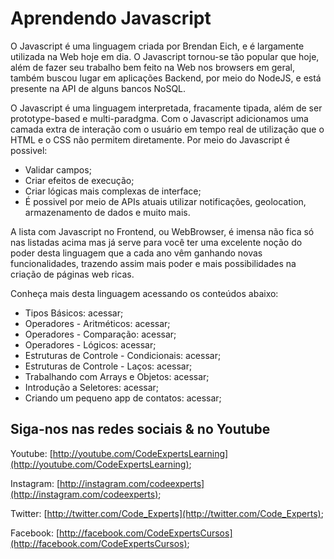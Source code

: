 # Aprendendo Javascript

O Javascript é uma linguagem criada por Brendan Eich, e é largamente utilizada na Web hoje em dia. O Javascript tornou-se tão popular que hoje, além de fazer seu trabalho bem feito na Web nos browsers em geral, também buscou lugar em aplicações Backend, por meio do NodeJS, e está presente na API de alguns bancos NoSQL.

O Javascript é uma linguagem interpretada, fracamente tipada, além de ser prototype-based e multi-paradgma. Com o Javascript adicionamos uma camada extra de interação com o usuário em tempo real de utilização que o HTML e o CSS não permitem diretamente. Por meio do Javascript é possivel:

- Validar campos;
- Criar efeitos de execução;
- Criar lógicas mais complexas de interface;
- É possivel por meio de APIs atuais utilizar notificações, geolocation, armazenamento de dados e muito mais.

A lista com Javascript no Frontend, ou WebBrowser, é imensa não fica só nas listadas acima mas já serve para você ter uma excelente noção do poder desta linguagem que a cada ano vêm ganhando novas funcionalidades, trazendo assim mais poder e mais possibilidades na criação de páginas web ricas.



Conheça mais desta linguagem acessando os conteúdos abaixo:

- Tipos Básicos: acessar;
- Operadores - Aritméticos: acessar;
- Operadores - Comparação: acessar;
- Operadores - Lógicos: acessar;
- Estruturas de Controle - Condicionais: acessar;
- Estruturas de Controle - Laços: acessar;
- Trabalhando com Arrays e Objetos: acessar;
- Introdução a Seletores: acessar;
- Criando um pequeno app de contatos: acessar;

## Siga-nos nas redes sociais & no Youtube

Youtube: [http://youtube.com/CodeExpertsLearning](http://youtube.com/CodeExpertsLearning);

Instagram: [http://instagram.com/codeexperts](http://instagram.com/codeexperts);

Twitter: [http://twitter.com/Code_Experts](http://twitter.com/Code_Experts);

Facebook: [http://facebook.com/CodeExpertsCursos](http://facebook.com/CodeExpertsCursos);
